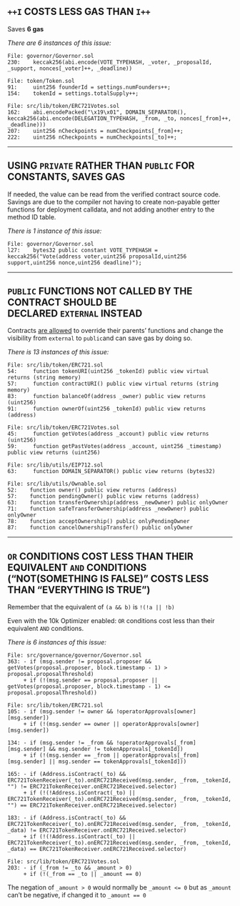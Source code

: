 ## **`++I` COSTS LESS GAS THAN `I++`**

Saves **6 gas**

*There are 6 instances of this issue:*

```solidity
File: governor/Governor.sol
230:    keccak256(abi.encode(VOTE_TYPEHASH, _voter, _proposalId, _support, nonces[_voter]++, _deadline))
```

```solidity
File: token/Token.sol
91:     uint256 founderId = settings.numFounders++;
154:    tokenId = settings.totalSupply++;       
```

```solidity
File: src/lib/token/ERC721Votes.sol
162:    abi.encodePacked("\x19\x01", DOMAIN_SEPARATOR(), keccak256(abi.encode(DELEGATION_TYPEHASH, _from, _to, nonces[_from]++, _deadline)))
207:    uint256 nCheckpoints = numCheckpoints[_from]++;
222:    uint256 nCheckpoints = numCheckpoints[_to]++;
```

---

## **USING `PRIVATE` RATHER THAN `PUBLIC` FOR CONSTANTS, SAVES GAS**

If needed, the value can be read from the verified contract source code. Savings are due to the compiler not having to create non-payable getter functions for deployment calldata, and not adding another entry to the method ID table.

*There is 1 instance of this issue:*

```solidity
File: governor/Governor.sol
l27:    bytes32 public constant VOTE_TYPEHASH = keccak256("Vote(address voter,uint256 proposalId,uint256 support,uint256 nonce,uint256 deadline)");
```

---

## **`PUBLIC` FUNCTIONS NOT CALLED BY THE CONTRACT SHOULD BE DECLARED `EXTERNAL` INSTEAD**

Contracts [are allowed](https://docs.soliditylang.org/en/latest/contracts.html#function-overriding) to override their parents’ functions and change the visibility from `external` to `public`and can save gas by doing so.

*There is 13 instances of this issue:*

```solidity
File: src/lib/token/ERC721.sol
54:     function tokenURI(uint256 _tokenId) public view virtual returns (string memory)
57:     function contractURI() public view virtual returns (string memory)
83:     function balanceOf(address _owner) public view returns (uint256)
91:     function ownerOf(uint256 _tokenId) public view returns (address)
```

```solidity
File: src/lib/token/ERC721Votes.sol
45:     function getVotes(address _account) public view returns (uint256)
59:     function getPastVotes(address _account, uint256 _timestamp) public view returns (uint256)
```

```solidity
File: src/lib/utils/EIP712.sol
63:     function DOMAIN_SEPARATOR() public view returns (bytes32)
```

```solidity
File: src/lib/utils/Ownable.sol
52:    function owner() public view returns (address)
57:    function pendingOwner() public view returns (address)
63:    function transferOwnership(address _newOwner) public onlyOwner
71:    function safeTransferOwnership(address _newOwner) public onlyOwner
78:    function acceptOwnership() public onlyPendingOwner
87:    function cancelOwnershipTransfer() public onlyOwner
```

---

## `OR` CONDITIONS COST LESS THAN THEIR EQUIVALENT `AND` CONDITIONS (“NOT(SOMETHING IS FALSE)” COSTS LESS THAN “EVERYTHING IS TRUE”)

Remember that the equivalent of `(a && b)` is `!(!a || !b)`

Even with the 10k Optimizer enabled: `OR` conditions cost less than their equivalent `AND` conditions.

*There is 6 instances of this issue:*

```solidity
File: src/governance/governor/Governor.sol
363: - if (msg.sender != proposal.proposer && getVotes(proposal.proposer, block.timestamp - 1) > proposal.proposalThreshold)
     + if (!(msg.sender == proposal.proposer || getVotes(proposal.proposer, block.timestamp - 1) <= proposal.proposalThreshold))
```

```solidity
File: src/lib/token/ERC721.sol
105: - if (msg.sender != owner && !operatorApprovals[owner][msg.sender])
     + if (!(msg.sender == owner || operatorApprovals[owner][msg.sender])

134: - if (msg.sender != _from && !operatorApprovals[_from][msg.sender] && msg.sender != tokenApprovals[_tokenId])
     + if (!(msg.sender == _from || operatorApprovals[_from][msg.sender] || msg.sender == tokenApprovals[_tokenId]))

165: - if (Address.isContract(_to) && ERC721TokenReceiver(_to).onERC721Received(msg.sender, _from, _tokenId, "") != ERC721TokenReceiver.onERC721Received.selector)
     + if (!(!Address.isContract(_to) || ERC721TokenReceiver(_to).onERC721Received(msg.sender, _from, _tokenId, "") == ERC721TokenReceiver.onERC721Received.selector)

183: - if (Address.isContract(_to) && ERC721TokenReceiver(_to).onERC721Received(msg.sender, _from, _tokenId, _data) != ERC721TokenReceiver.onERC721Received.selector)
     + if (!(!Address.isContract(_to) || ERC721TokenReceiver(_to).onERC721Received(msg.sender, _from, _tokenId, _data) == ERC721TokenReceiver.onERC721Received.selector)
```

```solidity
File: src/lib/token/ERC721Votes.sol
203: - if (_from != _to && _amount > 0)
     + if (!(_from == _to || _amount == 0)
```

The negation of `_amount > 0` would normally be `_amount <= 0` but as `_amount` can’t be negative, if changed it to `_amount == 0`